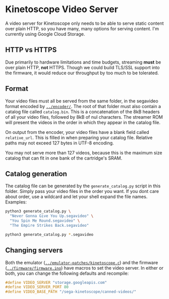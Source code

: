 # Kinetoscope Video Server

A video server for Kinetoscope only needs to be able to serve static content
over plain HTTP, so you have many, many options for serving content.  I'm
currently using Google Cloud Storage.


## HTTP vs HTTPS

Due primarily to hardware limitations and time budgets, streaming **must** be
over plain HTTP, **not** HTTPS.  Though we could build TLS/SSL support into the
firmware, it would reduce our throughput by too much to be tolerated.


## Format

Your video files must all be served from the same folder, in the segavideo
format encoded by [`../encoder/`](../encoder/).  The root of that folder must
also contain a catalog file called `catalog.bin`.  This is a concatenation of
the 8kB headers of all your video files, followed by 8kB of nul characters.
The streamer ROM will present the videos in the order in which they appear in
the catalog file.

On output from the encoder, your video files have a blank field called
`relative_url`.  This is filled in when preparing your catalog file.  Relative
paths may not exceed 127 bytes in UTF-8 encoding.

You may not serve more than 127 videos, because this is the maximum size
catalog that can fit in one bank of the cartridge's SRAM.


## Catalog generation

The catalog file can be generated by the `generate_catalog.py` script in this
folder.  Simply pass your video files in the order you want.  If you dont care
about order, use a wildcard and let your shell expand the file names.
Examples:

```sh
python3 generate_catalog.py \
  "Never Gonna Give You Up.segavideo" \
  "You Spin Me Round.segavideo" \
  "The Empire Strikes Back.segavideo"
```

```sh
python3 generate_catalog.py *.segavideo
```


## Changing servers

Both the emulator
([`../emulator-patches/kinetoscope.c`](../emulator-patches/kinetoscope.c)) and
the firmware
([`../firmware/firmware.ino`](../firmware/firmware.ino)) have macros to set the
video server.  In either or both, you can change the following defaults and
recompile:

```c++
#define VIDEO_SERVER "storage.googleapis.com"
#define VIDEO_SERVER_PORT 80
#define VIDEO_BASE_PATH "/sega-kinetoscope/canned-videos/"
```
